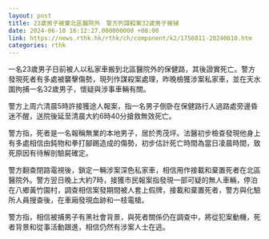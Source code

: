 ```yaml
---
layout: post
title: 23歲男子被棄北區醫院外　警方列謀殺案32歲男子被捕
date: 2024-06-10 16:12:27.000000000 +08:00
link: https://news.rthk.hk/rthk/ch/component/k2/1756811-20240610.htm
categories: rthk
---
```


一名23歲男子日前被人以私家車搬到北區醫院外的保健路，其後證實死亡。警方發現死者有多處被襲擊傷勢，現列作謀殺案處理，昨晚檢獲涉案私家車，並在天水圍拘捕一名32歲男子，懷疑與涉事車輛有關。

警方上周六清晨5時許接獲途人報案，指一名男子倒卧在保健路行人過路處旁邊昏迷不醒，送院後延至清晨大約6時40分搶救無效死亡。

警方指，死者是一名報稱無業的本地男子，居於秀茂坪。法醫初步檢查發現他身上有多處相信由鈍物和拳打腳踢造成的傷勢，初步估計死亡時間為當日凌晨時間，致死原因有待解剖驗屍確定。

警方翻查閉路電視後，鎖定一輛涉案深色私家車，相信用作接載和棄置死者在北區醫院外。警方翌日晚上大約7時，接獲市民報案指發現一部可疑的無人車輛，停泊在八鄉黃竹園村，調查相信案發期間被人套上假牌，接載和棄置死者，警方與化驗所人員搜查後，在車廂發現血跡和一枝電槍。

警方指，相信被捕男子有黑社會背景，與死者關係仍在調查中，將從犯案動機，死者背景和從事活動跟進，相信仍然有涉案人士在逃。
